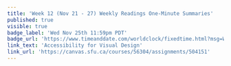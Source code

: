 ```yaml
---
title: 'Week 12 (Nov 21 - 27) Weekly Readings One-Minute Summaries'
published: true
visible: true
badge_label: 'Wed Nov 25th 11:59pm PDT'
badge_url: 'https://www.timeanddate.com/worldclock/fixedtime.html?msg=Week+2+%28Sep+12+-+18%29+Weekly+Readings+One-Minute+Summaries+Due+Date&iso=20201125T2359&p1=256'
link_text: 'Accessibility for Visual Design'
link_url: 'https://canvas.sfu.ca/courses/56304/assignments/504151'
---
```

